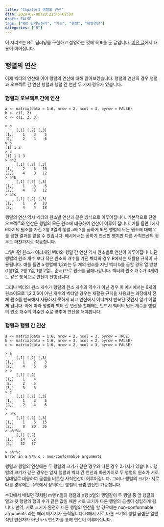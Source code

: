 ```yaml
---
title: "Chpater1 행렬의 연산"
date: 2020-02-08T20:21:45+09:00
draft: FALSE
tags: ["R로 딥러닝하기", "기초", "행렬", "행렬연산"]
categories: ["R"]
---
```


이 시리즈는 R로 딥러닝을 구현하고 설명하는 것에 목표를 둔 글입니다. [이전 글](https://choosunsick.github.io/post/vector_operation/)에서 내용이 이어집니다.

## 행렬의 연산

이제 벡터의 연산에 이어 행렬의 연산에 대해 알아보겠습니다. 행렬의 연산의 경우 행렬과 오브젝트 간 연산 행렬과 행렬 간 연산 두 가지 경우가 있습니다.

### 행렬과 오브젝트 간에 연산

```
a <- matrix(data = 1:6, nrow = 2, ncol = 3, byrow = FALSE)
b <- c(1, 2)
c <- c(1, 2, 3)

> a
     [,1] [,2] [,3]
[1,]    1    3    5
[2,]    2    4    6
> b
[1] 1 2
> c
[1] 1 2 3
> a*2
     [,1] [,2] [,3]
[1,]    2    6   10
[2,]    4    8   12
> a*b
     [,1] [,2] [,3]
[1,]    1    3    5
[2,]    4    8   12
> a*c
     [,1] [,2] [,3]
[1,]    1    9   10
[2,]    4    4   18
```

행렬의 연산 역시 벡터의 원소별 연산과 같은 방식으로 이루어집니다. 기본적으로 단일 오브젝트와 연산은 행렬의 모든 원소에 대응하여 연산이 이루어 집니다. 예를 들면 1에서 6까지의 원소를 가진 2행 3열의 행렬 a에 2를 곱하게 되면 행렬의 모든 원소에 대해 2를 곱한 결과를 얻을 수 있습니다. 예시에서는 곱하기 연산만 했지만 다른 사칙연산의 경우도 마찬가지로 작동합니다.

그렇다면 원소가 여러개인 벡터와 행렬 간 연산 역시 원소별로 연산이 이루어집니다. 단 행렬의 원소 개수 보다 작은 원소의 개수를 가진 벡터의 경우 R에서는 재활용 규칙이 사용됩니다. 예를 들면 a 행렬에 1,2라는 두 개의 원소를 지닌 벡터 b를 곱할 경우 열 방향(1행1열, 2행 1열, 1행 2열... 순서)으로 원소를 곱해나갑니다. 벡터의 원소 개수가 3개여도 같은 방식으로 연산이 진행됩니다.

그러나 벡터의 원소 개수가 행렬의 원소 개수의 약수가 아닌 경우 이 예시에서는 6개의 원소이므로 1,2,3,6이 아닌 개수의 벡터일 경우는 재활용 규칙을 사용되는 과정에서 전체 원소를 반복해서 사용하지 못하게 되고 연산에서 어디까지 반복된 것인지 알기 어렵게 됩니다. 이에 따라 행렬과 벡터 간 연산을 할때에는 반드시 벡터의 원소 개수를 행렬의 원소 개수의 약수인 수로 맞추어 연산을 해야합니다.

### 행렬과 행렬 간 연산

```
a <- matrix(data = 1:6, nrow = 2, ncol = 3, byrow = TRUE)
b <- matrix(data = 1:6, nrow = 3, ncol = 2, byrow = FALSE)
c <- matrix(data = 1:6, nrow = 2, ncol = 3, byrow = FALSE)

> a
     [,1] [,2] [,3]
[1,]    1    2    3
[2,]    4    5    6
> b
     [,1] [,2]
[1,]    1    4
[2,]    2    5
[3,]    3    6
> c
     [,1] [,2] [,3]
[1,]    1    3    5
[2,]    2    4    6
>
> a*c
     [,1] [,2] [,3]
[1,]    1    6   15
[2,]    8   20   36
> a%*%b
     [,1] [,2]
[1,]   14   32
[2,]   32   77

> a%*%c
Error in a %*% c : non-conformable arguments
```

행렬과 행렬의 연산에는 두 행렬의 크기가 같은 경우와 다른 경우 2가지가 있습니다. 행렬의 크기가 같은 경우는 앞서 행렬과 벡터 간 연산과 마찬가지로 두 행렬의 원소가 서로 일대일로 대응하여 곱셈을 비롯한 사칙연산이 이루어집니다. 그러나 행렬의 크기가 서로 다를 경우에는 수학에서 정의하는 행렬의 곱셈 연산만 가능합니다.

수학에서 배웠던 것처럼 m행 n열의 행렬과 n행 p열의 행렬같이 두 행렬 중 앞 행렬의 열과 뒷 행렬의 행의 수가 같은 값일 때만 서로 크기가 다른 행렬의 곱셈이 성립하게 됩니다. 만약, 서로 크기가 완전히 다른 행렬의 연산을 할 경우에는 non-conformable arguments 라는 에러 메시지가 출력됩니다. R에서 서로 다른 크기의 행렬 곱셈은 일반적인 연산자가 아닌 `%*%` 연산자를 통해 연산이 이루어집니다.
